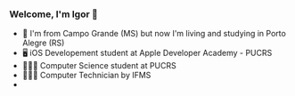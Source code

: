 ### Welcome, I'm Igor 👋


- 📍 I'm from Campo Grande (MS) but now I'm living and studying in Porto Alegre (RS)
- 🖥 iOS Developement student at Apple Developer Academy - PUCRS
- 👨🏻‍🎓 Computer Science student at PUCRS
- 👨🏻‍💻 Computer Technician by IFMS
- 
